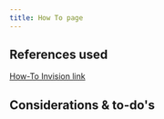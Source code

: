 ```yaml
---
title: How To page
---
```


## References used

[How-To Invision link](https://projects.invisionapp.com/d/main#/console/11533069/245691349/preview)

## Considerations & to-do's

